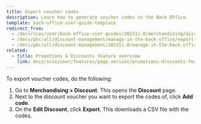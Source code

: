 ```yaml
---
title: Export voucher codes
description: Learn how to generate voucher codes in the Back Office.
template: back-office-user-guide-template
redirect_from:
  - /docs/scos/user/back-office-user-guides/202311.0/merchandising/discount/export-voucher-codes.html
  - /docs/pbc/all/discount-management/manage-in-the-back-office/export-voucher-codes.html
  - /docs/pbc/all/discount-management/202311.0/manage-in-the-back-office/export-voucher-codes.html  
related:
  - title: Promotions & Discounts feature overview
    link: docs/scos/user/features/page.version/promotions-discounts-feature-overview.html
---
```


To export voucher codes, do the following:

1. Go to **Merchandising&nbsp;<span aria-label="and then">></span> Discount**.
    This opens the **Discount** page.
2. Next to the discount voucher you want to export the codes of, click **Add code**.
3. On the **Edit Discount**, click **Export**.
    This downloads a CSV file with the codes.
